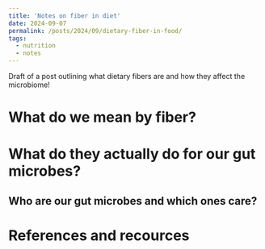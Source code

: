 ```yaml
---
title: 'Notes on fiber in diet'
date: 2024-09-07
permalink: /posts/2024/09/dietary-fiber-in-food/
tags:
  - nutrition
  - notes
---
```


Draft of a post outlining what dietary fibers are and how they affect the microbiome!

What do we mean by fiber?
======



What do they actually do for our gut microbes?
======

Who are our gut microbes and which ones care?
------

References and recources
======

